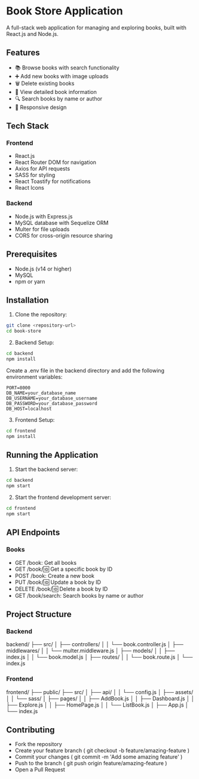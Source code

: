 # Book Store Application

A full-stack web application for managing and exploring books, built with React.js and Node.js.

## Features

- 📚 Browse books with search functionality
- ➕ Add new books with image uploads
- 🗑️ Delete existing books
- 📖 View detailed book information
- 🔍 Search books by name or author
- 📱 Responsive design

## Tech Stack

### Frontend

- React.js
- React Router DOM for navigation
- Axios for API requests
- SASS for styling
- React Toastify for notifications
- React Icons

### Backend

- Node.js with Express.js
- MySQL database with Sequelize ORM
- Multer for file uploads
- CORS for cross-origin resource sharing

## Prerequisites

- Node.js (v14 or higher)
- MySQL
- npm or yarn

## Installation

1. Clone the repository:

```bash
git clone <repository-url>
cd book-store
```

2. Backend Setup:

```bash
cd backend
npm install
```

Create a .env file in the backend directory and add the following environment variables:

```plaintext
PORT=8000
DB_NAME=your_database_name
DB_USERNAME=your_database_username
DB_PASSWORD=your_database_password
DB_HOST=localhost

```

3. Frontend Setup:

```bash
cd frontend
npm install
```

## Running the Application

1. Start the backend server:

```bash
cd backend
npm start
```

2. Start the frontend development server:

```bash
cd frontend
npm start
```

## API Endpoints

### Books

- GET /book: Get all books
- GET /book/:id: Get a specific book by ID
- POST /book: Create a new book
- PUT /book/:id: Update a book by ID
- DELETE /book/:id: Delete a book by ID
- GET /book/search: Search books by name or author

## Project Structure

### Backend

backend/
├── src/
│ ├── controllers/
│ │ └── book.controller.js
│ ├── middlewares/
│ │ └── multer.middleware.js
│ ├── models/
│ │ ├── index.js
│ │ └── book.model.js
│ ├── routes/
│ │ └── book.route.js
│ └── index.js

### Frontend

frontend/
├── public/
├── src/
│ ├── api/
│ │ └── config.js
│ ├── assets/
│ │ └── sass/
│ ├── pages/
│ │ ├── AddBook.js
│ │ ├── Dashboard.js
│ │ ├── Explore.js
│ │ ├── HomePage.js
│ │ └── ListBook.js
│ ├── App.js
│ └── index.js

## Contributing

- Fork the repository
- Create your feature branch ( git checkout -b feature/amazing-feature )
- Commit your changes ( git commit -m 'Add some amazing feature' )
- Push to the branch ( git push origin feature/amazing-feature )
- Open a Pull Request
